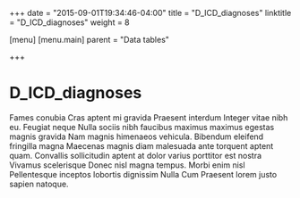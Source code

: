 +++
date = "2015-09-01T19:34:46-04:00"
title = "D_ICD_diagnoses"
linktitle = "D_ICD_diagnoses"
weight = 8

[menu]
  [menu.main]
    parent = "Data tables"

+++

# D\_ICD\_diagnoses

Fames conubia Cras aptent mi gravida Praesent interdum Integer vitae nibh eu. Feugiat neque Nulla sociis nibh faucibus maximus maximus egestas magnis gravida Nam magnis himenaeos vehicula. Bibendum eleifend fringilla magna Maecenas magnis diam malesuada ante torquent aptent quam. Convallis sollicitudin aptent at dolor varius porttitor est nostra Vivamus scelerisque Donec nisl magna tempus. Morbi enim nisl Pellentesque inceptos lobortis dignissim Nulla Cum Praesent lorem justo sapien natoque.